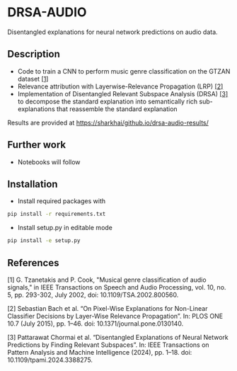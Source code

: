 # DRSA-AUDIO
Disentangled explanations for neural network predictions on audio data.

## Description
- Code to train a CNN to perform music genre classification on the GTZAN dataset [[1]](#1)
- Relevance attribution with Layerwise-Relevance Propagation (LRP) [[2]](#2)
- Implementation of Disentangled Relevant Subspace Analysis (DRSA) [[3]](#3) to decompose the standard explanation into semantically rich sub-explanations that reassemble the standard explanation

Results are provided at [https://sharkhai/github.io/drsa-audio-results/](https://sharckhai.github.io/drsa-audio-results/)

## Further work
- Notebooks will follow

## Installation
- Install required packages with

```bash
pip install -r requirements.txt
```

- Install setup.py in editable mode

```bash
pip install -e setup.py
```




## References
<a id="1">[1]</a> 
G. Tzanetakis and P. Cook, "Musical genre classification of audio signals," in IEEE Transactions on Speech and Audio Processing, vol. 10, no. 5, pp. 293-302, July 2002, doi: 10.1109/TSA.2002.800560.

<a id="2">[2]</a> 
Sebastian Bach et al. “On Pixel-Wise Explanations for Non-Linear Classifier Decisions by Layer-Wise Relevance Propagation”. In: PLOS ONE 10.7 (July 2015), pp. 1–46. doi: 10.1371/journal.pone.0130140. 

<a id="3">[3]</a> 
Pattarawat Chormai et al. “Disentangled Explanations of Neural Network Predictions by Finding Relevant Subspaces”. In: IEEE Transactions on Pattern Analysis and Machine Intelligence (2024), pp. 1–18. doi: 10.1109/tpami.2024.3388275.
